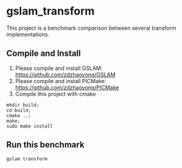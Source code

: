 # gslam_transform


This project is a benchmark comparison between several transform implementations.


## Compile and Install

1. Please compile and install GSLAM: https://github.com/zdzhaoyong/GSLAM
2. Please compile and install PICMake: https://github.com/zdzhaoyong/PICMake
3. Compile this project with cmake

```
mkdir build;
cd build;
cmake ..;
make;
sudo make install
```

## Run this benchmark

```
gslam transform
```
